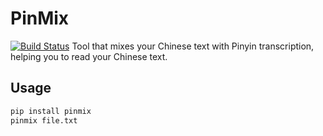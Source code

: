 # PinMix
[![Build Status](https://travis-ci.org/lukaszkuczynski/pinmix.svg?branch=master)](https://travis-ci.org/lukaszkuczynski/pinmix)
Tool that mixes your Chinese text with Pinyin transcription, helping you to read your Chinese text.

## Usage

```bash
pip install pinmix
pinmix file.txt
```
